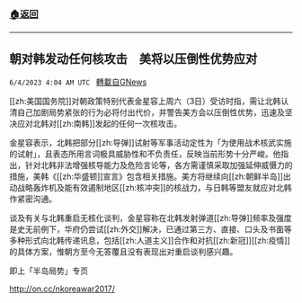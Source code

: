###  [:house:返回](README.md)
---


## 朝对韩发动任何核攻击　美将以压倒性优势应对
`6/4/2023 4:04 AM UTC ` [轉載自GNews](https://gnews.org/articles/1356152)


[[zh:美国国务院]]对朝政策特别代表金星容上周六（3日）受访时指，需让北韩认清自己加剧局势紧张的行为必将付出代价，并警告美方会以压倒性优势，迅速及坚决应对北韩对[[zh:南韩]]发起的任何一次核攻击。

金星容表示，北韩把部分[[zh:导弹]]试射等军事活动定性为「为使用战术核武实施的试射」，且表态所用言词极具威胁性和不负责任，反映当前形势十分严峻。他指出，针对北韩非法增强核导能力及危险言论等，各方需谨慎采取加强延伸威慑力的措施，美韩《[[zh:华盛顿]]宣言》包含相关措施。美方将继续向[[zh:朝鲜半岛]]出动战略轰炸机及能有效遏制地区[[zh:核冲突]]的核战力，与日韩等盟友就应对北韩作紧密沟通。

谈及有关与北韩重启无核化谈判，金星容称在北韩发射弹道[[zh:导弹]]频率及强度是史无前例下，华府仍尝试[[zh:外交]]解决，已通过第三方、直接、口头及书面等多种形式向北韩传递讯息，包括[[zh:人道主义]]合作和对抗[[zh:新冠]][[zh:疫情]]的具体方案，惟朝方至今无答覆且没有表现出对重启谈判感兴趣。

即上「半岛局势」专页

http://on.cc/nkoreawar2017/

